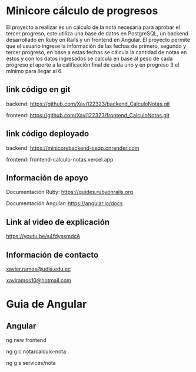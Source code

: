 # Minicore cálculo de progresos

El proyecto a realizar es un cálculo de la nota necesaria para aprobar el tercer progreso, este utiliza una base de datos en PostgreSQL, un backend desarrollado en Ruby on Rails y un frontend en Angular. El proyecto permite que el usuario ingrese la información de las fechas de primero, segundo y tercer progreso, en base a estas fechas se cálcula la cantidad de notas en estos y con los datos ingresados se calcula en base al peso de cada progreso el aporte a la calificación final de cada uno y en progreso 3 el mínimo para llegar al 6.

## link código en git

backend: https://github.com/Xavi122323/backend_CalculoNotas.git

frontend: https://github.com/Xavi122323/frontend_CalculoNotas.git

## link código deployado

backend: https://minicorebackend-seqp.onrender.com

frontend: frontend-calculo-notas.vercel.app

## Información de apoyo

Documentación Ruby: https://guides.rubyonrails.org

Documentación Angular: https://angular.io/docs

## Link al video de explicación

https://youtu.be/s4fdyssmdcA

## Información de contacto

xavier.ramos@udla.edu.ec

xaviramos10@hotmail.com

# Guia de Angular

## Angular

ng new frontend

ng g c nota/calculo-nota

ng g s services/nota
